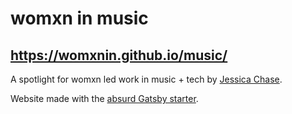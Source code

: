 # womxn in music
## https://womxnin.github.io/music/

A spotlight for womxn led work in music + tech by [Jessica Chase](www.jesschase.com). 


Website made with the [absurd Gatsby starter](https://gatsby-absurd.netlify.com/).


